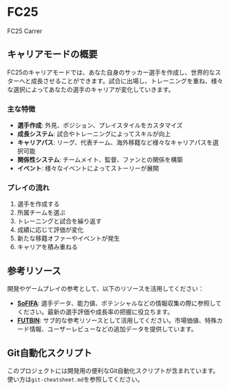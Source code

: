 # FC25

FC25 Carrer

## キャリアモードの概要

FC25のキャリアモードでは、あなた自身のサッカー選手を作成し、世界的なスターへと成長させることができます。試合に出場し、トレーニングを重ね、様々な選択によってあなたの選手のキャリアが変化していきます。

### 主な特徴

- **選手作成**: 外見、ポジション、プレイスタイルをカスタマイズ
- **成長システム**: 試合やトレーニングによってスキルが向上
- **キャリアパス**: リーグ、代表チーム、海外移籍など様々なキャリアパスを選択可能
- **関係性システム**: チームメイト、監督、ファンとの関係を構築
- **イベント**: 様々なイベントによってストーリーが展開

### プレイの流れ

1. 選手を作成する
2. 所属チームを選ぶ
3. トレーニングと試合を繰り返す
4. 成績に応じて評価が変化
5. 新たな移籍オファーやイベントが発生
6. キャリアを積み重ねる

## 参考リソース

開発やゲームプレイの参考として、以下のリソースを活用してください：

- **[SoFIFA](https://sofifa.com/)**: 選手データ、能力値、ポテンシャルなどの情報収集の際に参照してください。最新の選手評価や成長率の把握に役立ちます。
- **[FUTBIN](https://www.futbin.com/)**: サブ的な参考リソースとして活用してください。市場価値、特殊カード情報、ユーザーレビューなどの追加データを提供しています。

## Git自動化スクリプト

このプロジェクトには開発用の便利なGit自動化スクリプトが含まれています。使い方は`git-cheatsheet.md`を参照してください。
